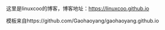 这里是linuxcoo的博客，博客地址：https://linuxcoo.github.io

模板来自https://github.com/Gaohaoyang/gaohaoyang.github.io
